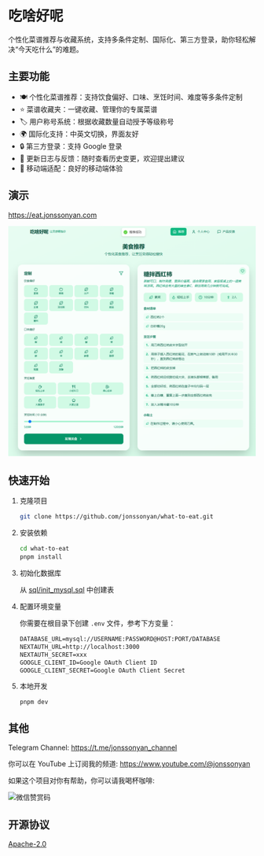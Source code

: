# 吃啥好呢

个性化菜谱推荐与收藏系统，支持多条件定制、国际化、第三方登录，助你轻松解决“今天吃什么”的难题。

## 主要功能

- 🍽️ 个性化菜谱推荐：支持饮食偏好、口味、烹饪时间、难度等多条件定制
- ⭐ 菜谱收藏夹：一键收藏、管理你的专属菜谱
- 🏷️ 用户称号系统：根据收藏数量自动授予等级称号
- 🌍 国际化支持：中英文切换，界面友好
- 🔒 第三方登录：支持 Google 登录
- 📝 更新日志与反馈：随时查看历史变更，欢迎提出建议
- 📱 移动端适配：良好的移动端体验

## 演示

https://eat.jonssonyan.com

![preview](docs/images/preview.png)

## 快速开始

1. 克隆项目

    ```bash
    git clone https://github.com/jonssonyan/what-to-eat.git
    ```

2. 安装依赖

    ```bash
    cd what-to-eat
    pnpm install
    ```

3. 初始化数据库

   从 [sql/init_mysql.sql](sql/init_mysql.sql) 中创建表

4. 配置环境变量

   你需要在根目录下创建 `.env` 文件，参考下方变量：

   ```env
   DATABASE_URL=mysql://USERNAME:PASSWORD@HOST:PORT/DATABASE
   NEXTAUTH_URL=http://localhost:3000
   NEXTAUTH_SECRET=xxx
   GOOGLE_CLIENT_ID=Google OAuth Client ID
   GOOGLE_CLIENT_SECRET=Google OAuth Client Secret
   ```

5. 本地开发

   ```bash
   pnpm dev
   ```

## 其他

Telegram Channel: https://t.me/jonssonyan_channel

你可以在 YouTube 上订阅我的频道: https://www.youtube.com/@jonssonyan

如果这个项目对你有帮助，你可以请我喝杯咖啡:

<img src="https://github.com/jonssonyan/install-script/assets/46235235/cce90c48-27d3-492c-af3e-468b656bdd06" width="150" alt="微信赞赏码" title="微信赞赏码"/>

## 开源协议

[Apache-2.0](LICENSE)